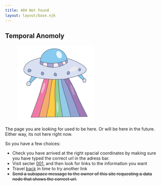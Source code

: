 ```yaml
---
title: 404 Not Found
layout: layout/base.njk
---
```


<h2>Temporal Anomoly</h2>

<figure><img src="images/siteimgs/ufo.png" width="250" alt="illustration of a blue, classic shaped UFO emitting a rainbox beam"></figure>
<div class="updatebox">
        <p>The page you are looking for used to be here. Or will be here in the future. Either way, its not here right now.</p>
        <p>So you have a few choices:</p>
       <ul>
        <li>Check you have arrived at the right spacial coordinates by making sure you have typed the correct url in the adress bar.</li>
        <li>Visit secter <a href="https://starbug.neocities.org/index.html">001</a>, and then look for links to the information you want</li>
        <li>Travel <a href="javascript:history.back()">back</a> in time to try another link</li>
        <li><s>Send a subspace message to the owner of this site requesting a data node that shows the correct url.</s></li>
        </ul>
</div>